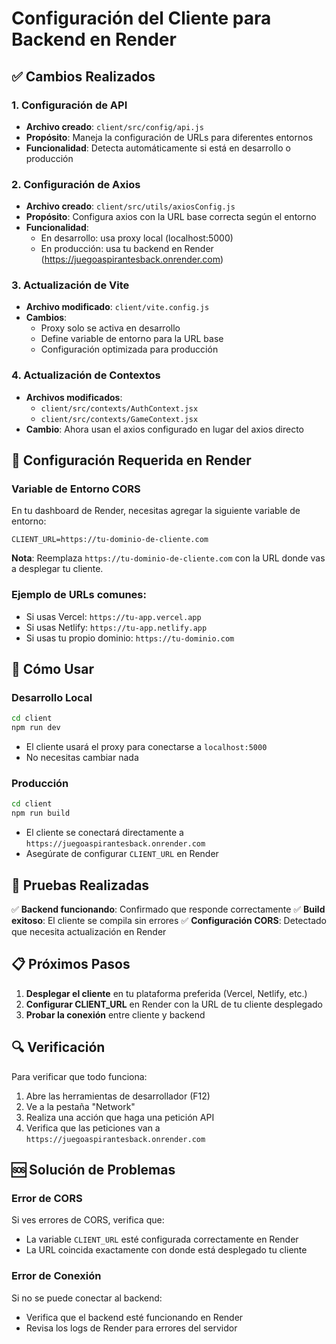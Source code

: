 # Configuración del Cliente para Backend en Render

## ✅ Cambios Realizados

### 1. Configuración de API
- **Archivo creado**: `client/src/config/api.js`
- **Propósito**: Maneja la configuración de URLs para diferentes entornos
- **Funcionalidad**: Detecta automáticamente si está en desarrollo o producción

### 2. Configuración de Axios
- **Archivo creado**: `client/src/utils/axiosConfig.js`
- **Propósito**: Configura axios con la URL base correcta según el entorno
- **Funcionalidad**: 
  - En desarrollo: usa proxy local (localhost:5000)
  - En producción: usa tu backend en Render (https://juegoaspirantesback.onrender.com)

### 3. Actualización de Vite
- **Archivo modificado**: `client/vite.config.js`
- **Cambios**:
  - Proxy solo se activa en desarrollo
  - Define variable de entorno para la URL base
  - Configuración optimizada para producción

### 4. Actualización de Contextos
- **Archivos modificados**: 
  - `client/src/contexts/AuthContext.jsx`
  - `client/src/contexts/GameContext.jsx`
- **Cambio**: Ahora usan el axios configurado en lugar del axios directo

## 🔧 Configuración Requerida en Render

### Variable de Entorno CORS
En tu dashboard de Render, necesitas agregar la siguiente variable de entorno:

```
CLIENT_URL=https://tu-dominio-de-cliente.com
```

**Nota**: Reemplaza `https://tu-dominio-de-cliente.com` con la URL donde vas a desplegar tu cliente.

### Ejemplo de URLs comunes:
- Si usas Vercel: `https://tu-app.vercel.app`
- Si usas Netlify: `https://tu-app.netlify.app`
- Si usas tu propio dominio: `https://tu-dominio.com`

## 🚀 Cómo Usar

### Desarrollo Local
```bash
cd client
npm run dev
```
- El cliente usará el proxy para conectarse a `localhost:5000`
- No necesitas cambiar nada

### Producción
```bash
cd client
npm run build
```
- El cliente se conectará directamente a `https://juegoaspirantesback.onrender.com`
- Asegúrate de configurar `CLIENT_URL` en Render

## 🧪 Pruebas Realizadas

✅ **Backend funcionando**: Confirmado que responde correctamente
✅ **Build exitoso**: El cliente se compila sin errores
✅ **Configuración CORS**: Detectado que necesita actualización en Render

## 📋 Próximos Pasos

1. **Desplegar el cliente** en tu plataforma preferida (Vercel, Netlify, etc.)
2. **Configurar CLIENT_URL** en Render con la URL de tu cliente desplegado
3. **Probar la conexión** entre cliente y backend

## 🔍 Verificación

Para verificar que todo funciona:

1. Abre las herramientas de desarrollador (F12)
2. Ve a la pestaña "Network"
3. Realiza una acción que haga una petición API
4. Verifica que las peticiones van a `https://juegoaspirantesback.onrender.com`

## 🆘 Solución de Problemas

### Error de CORS
Si ves errores de CORS, verifica que:
- La variable `CLIENT_URL` esté configurada correctamente en Render
- La URL coincida exactamente con donde está desplegado tu cliente

### Error de Conexión
Si no se puede conectar al backend:
- Verifica que el backend esté funcionando en Render
- Revisa los logs de Render para errores del servidor
